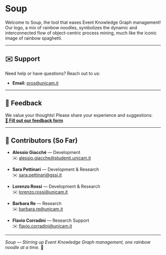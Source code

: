 # Soup
Welcome to Soup, the tool that eases Event Knowledge Graph management!
Our logo, a mix of rainbow noodles, symbolizes the dynamic and interconnected flow of object-centric process mining, much like the iconic image of rainbow spaghetti.

---


## ✉️ Support  
Need help or have questions? Reach out to us:  
- **Email:** [pros@unicam.it](mailto:pros@unicam.it)

---

## 📝 Feedback
We value your thoughts! Please share your experience and suggestions:  
[**📝 Fill out our feedback form**](https://forms.gle/JQp31UeSrBpMX9mL9)  

---

## 👥 **Contributors (So Far)**  

- **Alessio Giacché** — Development  
  ✉️ [alessio.giacche@studenti.unicam.it](mailto:alessio.giacche@studenti.unicam.it)  

- **Sara Pettinari** — Development & Research  
  ✉️ [sara.pettinari@gssi.it](mailto:sara.pettinari@gssi.it)  

- **Lorenzo Rossi** — Development & Research  
  ✉️ [lorenzo.rossi@unicam.it](mailto:lorenzo.rossi@unicam.it)  

- **Barbara Re** — Research  
  ✉️ [barbara.re@unicam.it](mailto:barbara.re@unicam.it)  

- **Flavio Corradini** — Research Support  
  ✉️ [flavio.corradini@unicam.it](mailto:flavio.corradini@unicam.it)
  
---

*Soup — Stirring up Event Knowledge Graph management, one rainbow noodle at a time.* 🍜

